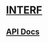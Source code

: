 # [INTERF](https://shvabuk.github.io/interf)

## [API Docs](https://shvabuk.github.io/interf/docs)

